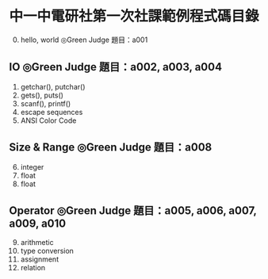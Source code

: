 # 中一中電研社第一次社課範例程式碼目錄
0. hello, world                       ◎Green Judge 題目：a001
## IO                                 ◎Green Judge 題目：a002, a003, a004                                 　
1. getchar(), putchar() 
2. gets(), puts()
3. scanf(), printf()                  
4. escape sequences                    
5. ANSI Color Code
## Size & Range                       ◎Green Judge 題目：a008
6. integer
7. float
8. float
## Operator                           ◎Green Judge 題目：a005, a006, a007, a009, a010
9. arithmetic                         
10. type conversion
11. assignment
12. relation
